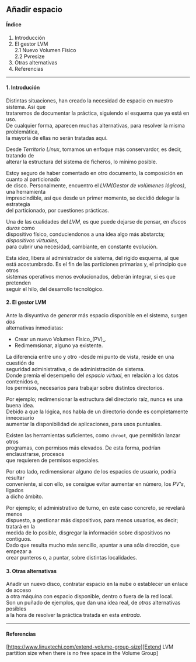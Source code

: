 ## Añadir espacio


#### Índice
1. Introducción
2. El gestor LVM  
	2.1 Nuevo Volumen Físico  
	2.2 Pvresize
3. Otras alternativas
4. Referencias
---

#### 1. Introdución

Distintas situaciones, han creado la necesidad de espacio en nuestro sistema. Así que  
trataremos de documentar la práctica, siguiendo el esquema que ya está en uso.  
De cualquier forma, aparecen muchas alternativas, para resolver la misma problemática,  
la mayoría de ellas no serán tratadas aquí.  

Desde _Territorio Linux_, tomamos un enfoque más conservardor, es decir, tratando de  
alterar la estructura del sistema de ficheros, lo mínimo posible.  

Estoy seguro de haber comentado en otro documento, la composición en cuanto al particionado  
de disco. Personalmente, encuentro el _LVM(Gestor de volúmenes lógicos)_, una herramienta  
imprescindible, así que desde un primer momento, se decidió delegar la estrategia  
del particionado, por cuestiones prácticas.  

Una de las cualidades del _LVM_, es que puede dejarse de pensar, en _discos duros_ como  
dispositivo físico, conduciendonos a una idea algo más abstarcta; _dispositivos virtuales_,  
para cubrir una necesidad, cambiante, en constante evolución.  

Esta _idea_, libera al administrador de sistema, del rígido esquema, al que  
está acostumbrado. Es el fin de las particiones primarias y, el principio que otros  
sistemas operativos menos evolucionados, deberán integrar, si es que pretenden  
seguir el hilo, del desarrollo tecnológico.  

#### 2. El gestor LVM

Ante la disyuntiva de _generar_ más espacio disponible en el sistema, surgen _dos_  
alternativas inmediatas:

- Crear un nuevo Volumen Físico_(PV)_.  
- Redimemsionar, alguno ya existente.  

La diferencia entre uno y otro -desde mi punto de vista, reside en una cuestión de  
seguridad administrativa, o de administración de sistema.  
Donde premia el desempeño del _espacio virtual_, en relación a los datos contenidos o,  
los permisos, necesarios para trabajar sobre distintos directorios.  

Por ejemplo; redimensionar la estructura del directorio raíz, nunca es una buena idea.  
Debido a que la lógica, nos habla de un directorio donde es completamente innecesario  
aumentar la disponibilidad de aplicaciones, para usos puntuales.  

Existen las herramientas suficientes, como `chroot`, que permitirán lanzar otros  
programas, con permisos más elevados. De esta forma, podrían enclaustrarse, procesos  
que requieren de permisos especiales.  

Por otro lado, redimensionar alguno de los espacios de usuario, podría resultar  
conveniente, si con ello, se consigue evitar aumentar en número, los _PV's_, ligados  
a dicho ámbito.  

Por ejemplo;  el administrativo de turno, en este caso concreto, se revelará menos  
dispuesto, a gestionar más dispositivos, para menos usuarios, es decir; tratará en la  
medida de lo posible, disgregar la información sobre dispositivos no contiguos.  
Dado que resulta mucho más sencillo, apuntar a una sóla dirección, que empezar a  
crear punteros o, a puntar, sobre distintas localidades.  


#### 3. Otras alternativas

Añadir un nuevo disco, contratar espacio en la nube o establecer un enlace de acceso  
a otra máquina con espacio disponible, dentro o fuera de la red local.  
Son un puñado de ejemplos, que dan una idea real, de _otras_ alternativas posibles  
a la hora de resolver la práctica tratada en esta _entrada_.  


---

#### Referencias

[https://www.linuxtechi.com/extend-volume-group-size][Extend LVM partition size when there is no free space in the Volume Group]

